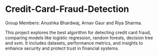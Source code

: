 # Credit-Card-Fraud-Detection
Group Members: Anushka Bhardwaj, Arnav Gaur and Riya Sharma.

This project explores the best algorithm for detecting credit card fraud, comparing models like logistic regression, random forests, decision tree and svm. It includes datasets, performance metrics, and insights to enhance security and protect trust in financial systems.
